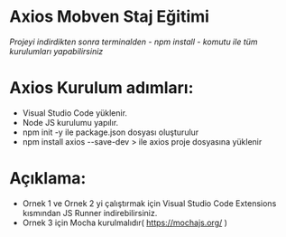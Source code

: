 # Axios Mobven Staj Eğitimi
 _Projeyi indirdikten sonra terminalden - npm install - komutu ile tüm kurulumları yapabilirsiniz_

# Axios Kurulum adımları:
- Visual Studio Code yüklenir.
- Node JS kurulumu yapılır.
- npm init -y ile package.json dosyası oluşturulur
- npm install axios --save-dev > ile axios proje dosyasına yüklenir

# Açıklama:
- Ornek 1 ve Ornek 2 yi çalıştırmak için Visual Studio Code Extensions kısmından JS Runner indirebilirsiniz.
- Ornek 3 için Mocha kurulmalıdır( https://mochajs.org/ )
